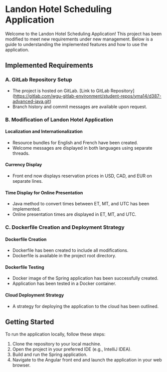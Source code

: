 # Landon Hotel Scheduling Application

Welcome to the Landon Hotel Scheduling Application! This project has been modified to meet new requirements under new management. Below is a guide to understanding the implemented features and how to use the application.

## Implemented Requirements

### A. GitLab Repository Setup
- The project is hosted on GitLab. [Link to GitLab Repository[]([#](https://gitlab.com/wgu-gitlab-environment/student-repos/yma14/d387-advanced-java.git))](https://gitlab.com/wgu-gitlab-environment/student-repos/yma14/d387-advanced-java.git)
- Branch history and commit messages are available upon request.

### B. Modification of Landon Hotel Application

#### Localization and Internationalization
- Resource bundles for English and French have been created.
- Welcome messages are displayed in both languages using separate threads.

#### Currency Display
- Front end now displays reservation prices in USD, CAD, and EUR on separate lines.

#### Time Display for Online Presentation
- Java method to convert times between ET, MT, and UTC has been implemented.
- Online presentation times are displayed in ET, MT, and UTC.

### C. Dockerfile Creation and Deployment Strategy

#### Dockerfile Creation
- Dockerfile has been created to include all modifications.
- Dockerfile is available in the project root directory.

#### Dockerfile Testing
- Docker image of the Spring application has been successfully created.
- Application has been tested in a Docker container.

#### Cloud Deployment Strategy
- A strategy for deploying the application to the cloud has been outlined.

## Getting Started
To run the application locally, follow these steps:
1. Clone the repository to your local machine.
2. Open the project in your preferred IDE (e.g., IntelliJ IDEA).
3. Build and run the Spring application.
4. Navigate to the Angular front end and launch the application in your web browser.
